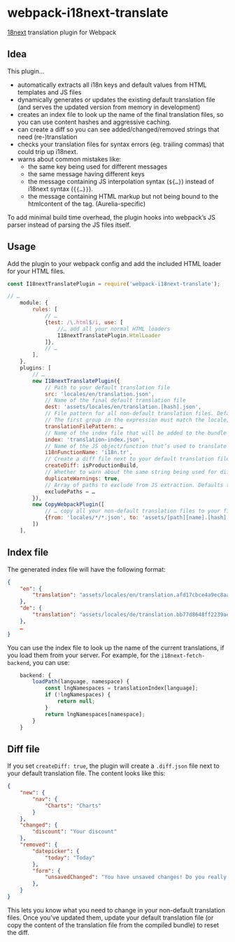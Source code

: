 # webpack-i18next-translate

[18next](https://www.i18next.com) translation plugin for Webpack

## Idea

This plugin…
* automatically extracts all i18n keys and default values from HTML templates and JS files
* dynamically generates or updates the existing default translation file (and serves the updated version from memory in development)
* creates an index file to look up the name of the final translation files, so you can use content hashes and aggressive caching.
* can create a diff so you can see added/changed/removed strings that need (re-)translation
* checks your translation files for syntax errors (eg. trailing commas) that could trip up i18next.
* warns about common mistakes like:
	* the same key being used for different messages
	* the same message having different keys
	* the message containing JS interpolation syntax (`${…}`) instead of i18next syntax (`{{…}}`).
	* the message containing HTML markup but not being bound to the htmlcontent of the tag. (Aurelia-specific)

To add minimal build time overhead, the plugin hooks into webpack’s JS parser instead of parsing the JS files itself.

## Usage

Add the plugin to your webpack config and add the included HTML loader for your HTML files.

```JavaScript
const I18nextTranslatePlugin = require('webpack-i18next-translate');

// …
	module: {
		rules: [
			// …
			{test: /\.html$/i, use: [
				//… add all your normal HTML loaders
				I18nextTranslatePlugin.HtmlLoader
			]},
			// …
		],
	},
	plugins: [
		// …
		new I18nextTranslatePlugin({
			// Path to your default translation file
			src: 'locales/en/translation.json',
			// Name of the final default translation file
			dest: 'assets/locales/en/translation.[hash].json',
			// File pattern for all non-default translation files. Defaults to /locales\/([^/]+)\/([^/]+)\.[^\.]+.json$/
			// The first group in the expression must match the locale, the second one the namespace.
			translationFilePattern: …
			// Name of the index file that will be added to the bundle to look up the final json file for a particular language and namespace 
			index: 'translation-index.json',
			// Name of the JS object/function that’s used to translate in JS code. Defaults to 'i18next.t'
			i18nFunctionName: 'i18n.tr',
			// Create a diff file next to your default translation file that contains all keys & strings that were added, removed, or changed wrt. to your current default translation file. Defaults to false
			createDiff: isProductionBuild,
			// Whether to warn about the same string being used for different translation keys. Defaults to false
			duplicateWarnings: true,
			// Array of paths to exclude from JS extraction. Defaults to [path.resolve('./node_modules')]
			excludePaths = …
		}),
		new CopyWebpackPlugin([
			// … copy all your non-default translation files to your final bundle (the plugin doesn’t do this automatically yet 😢)
			{from: 'locales/*/*.json', to: 'assets/[path][name].[hash].[ext]', context: '.', ignore: ['**/en/translation.json']},
		])
	],
```

## Index file

The generated index file will have the following format:
```JSON
{
    "en": {
        "translation": "assets/locales/en/translation.afd17cbce4a9ec8aa31ebf21b334a887.json"
    },
    "de": {
        "translation": "assets/locales/de/translation.bb77d8648ff2239aee123b5363baeb84.json"
    },
    …
}
```

You can use the index file to look up the name of the current translations, if you load them from your server. For example, for the `i18next-fetch-backend`, you can use:

```JavaScript
	backend: {
		loadPath(language, namespace) {
			const lngNamespaces = translationIndex[language];
			if (!lngNamespaces) {
				return null;
			}
			return lngNamespaces[namespace];
		}
	}
```

## Diff file

If you set `createDiff: true`, the plugin will create a `.diff.json` file next to your default translation file. The content looks like this:

```JSON
{
	"new": {
		"nav": {
			"Charts": "Charts"
		}
	},
	"changed": {
		"discount": "Your discount"
	},
	"removed": {
		"datepicker": {
			"today": "Today"
		},
		"form": {
			"unsavedChanged": "You have unsaved changes! Do you really want to leave this page?"
		},
	}
}
```

This lets you know what you need to change in your non-default translation files. Once you've updated them, update your default translation file (or copy the content of the translation file from the compiled bundle) to reset the diff.
